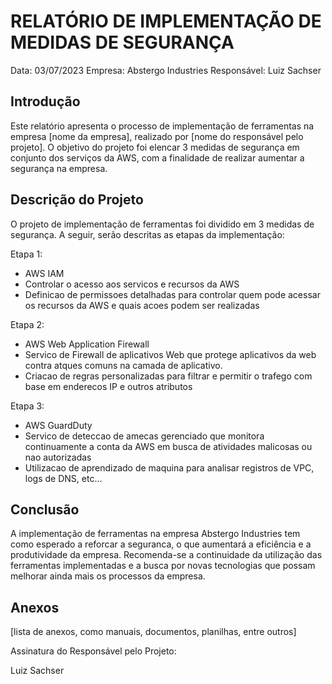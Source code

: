 # RELATÓRIO DE IMPLEMENTAÇÃO DE MEDIDAS DE SEGURANÇA

Data: 03/07/2023
Empresa: Abstergo Industries 
Responsável: Luiz Sachser

## Introdução
Este relatório apresenta o processo de implementação de ferramentas na empresa [nome da empresa], realizado por [nome do responsável pelo projeto]. O objetivo do projeto foi elencar 3 medidas de segurança em conjunto dos serviços da AWS, com a finalidade de realizar aumentar a segurança na empresa.

## Descrição do Projeto
O projeto de implementação de ferramentas foi dividido em 3 medidas de segurança. A seguir, serão descritas as etapas da implementação:

Etapa 1: 
- AWS IAM
- Controlar o acesso aos servicos e recursos da AWS
- Definicao de permissoes detalhadas para controlar quem pode acessar os recursos da AWS e quais acoes podem ser realizadas

Etapa 2: 
- AWS Web Application Firewall
- Servico de Firewall de aplicativos Web que protege aplicativos da web contra atques comuns na camada de aplicativo.
- Criacao de regras personalizadas para filtrar e permitir o trafego com base em enderecos IP e outros atributos

Etapa 3: 
- AWS GuardDuty
- Servico de deteccao de amecas gerenciado que monitora continuamente a conta da AWS em busca de atividades malicosas ou nao autorizadas
- Utilizacao de aprendizado de maquina para analisar registros de VPC, logs de DNS, etc...


## Conclusão
A implementação de ferramentas na empresa Abstergo Industries tem como esperado a reforcar a seguranca, o que aumentará a eficiência e a produtividade da empresa. Recomenda-se a continuidade da utilização das ferramentas implementadas e a busca por novas tecnologias que possam melhorar ainda mais os processos da empresa.

## Anexos

[lista de anexos, como manuais, documentos, planilhas, entre outros]

Assinatura do Responsável pelo Projeto:

Luiz Sachser
